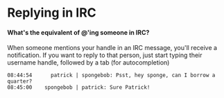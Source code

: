 # Replying in IRC

#### What's the equivalent of @'ing someone in IRC?

When someone mentions your handle in an IRC message, you'll receive a
notification. If you want to reply to that person, just start typing
their username handle, followed by a tab (for autocompletion)

```
08:44:54      patrick | spongebob: Psst, hey sponge, can I borrow a quarter?
08:45:00    spongebob | patrick: Sure Patrick!
```
